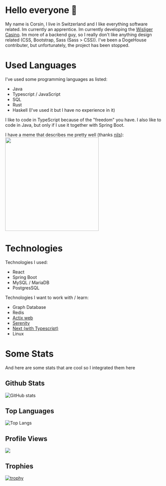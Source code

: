 # Hello everyone 👋
My name is Corsin, I live in Switzerland and I like everything software related. Im currently an apprentice.
Im currently developing the [Wisliger Casino](https://github.com/wisliger-casino). Im more of a backend guy, so I really don't like anything design related (CSS, Bootstrap, Sass (Sass > CSS)). I've been a DogeHouse contributer, but unfortunately, the project has been stopped.  
# Used Languages
I've used some programming languages as listed:
<ul>
  <li>Java</li>
  <li>Typescript / JavaScript</li>
  <li>SQL</li>
  <li>Rust</li>
  <li>Haskell (I've used it but I have no experience in it)</li>
</ul>
I like to code in TypeScript because of the "freedom" you have. I also like to code in Java, but only if I use it together with Spring Boot. 

I have a meme that describes me pretty well (thanks [nils](https://github.com/Nilstrieb)): \
<img src="https://user-images.githubusercontent.com/74185591/126684586-d2142a8d-f6b4-49ff-8a1b-a4699f510442.png" width="300"/>

# Technologies

Technologies I used:
<ul>
  <li>React</li>
  <li>Spring Boot</li>
  <li>MySQL / MariaDB</li>
  <li>PostgresSQL</li>
</ul>

Technologies I want to work with / learn:
<ul>
  <li>Graph Database</li>
  <li>Redis</li>
  <li><a href="https://github.com/actix/actix-web">Actix web</a></li>
  <li><a href="https://github.com/serenity-rs/serenity">Serenity</a></li>
  <li><a href="https://github.com/vercel/next.js">Next (with Typescript)</a>
  <li>Linux</li>
</ul>

# Some Stats

And here are some stats that are cool so I integrated them here

## Github Stats
![GitHub stats](https://github-readme-stats.vercel.app/api?username=C0RR1T&show_icons=true&theme=tokyonight)

## Top Languages
![Top Langs](https://github-readme-stats.vercel.app/api/top-langs/?username=C0RR1T&theme=tokyonight&langs_count=3)

## Profile Views
![](https://komarev.com/ghpvc/?username=C0RR1T)

## Trophies
[![trophy](https://github-profile-trophy.vercel.app/?username=C0RR1T&theme=onedark)](https://github.com/ryo-ma/github-profile-trophy)

